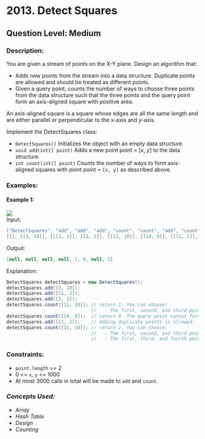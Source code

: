 # 2013. Detect Squares
## Question Level: Medium
### Description:
You are given a stream of points on the X-Y plane. Design an algorithm that:
- Adds new points from the stream into a data structure. Duplicate points are allowed and should be treated as different points.
- Given a query point, counts the number of ways to choose three points from the data structure such that the three points and the query point form an axis-aligned square with positive area.

An axis-aligned square is a square whose edges are all the same length and are either parallel or perpendicular to the x-axis and y-axis.

Implement the DetectSquares class:
- `DetectSquares()` Initializes the object with an empty data structure.
- `void add(int[] point)` Adds a new point point = [x, y] to the data structure.
- `int count(int[] point)` Counts the number of ways to form axis-aligned squares with point point = `[x, y]` as described above.

### Examples:
#### Example 1:

<img src="https://assets.leetcode.com/uploads/2021/09/01/image.png"><br>
Input:
```Java
["DetectSquares", "add", "add", "add", "count", "count", "add", "count"]
[[], [[3, 10]], [[11, 2]], [[3, 2]], [[11, 10]], [[14, 8]], [[11, 2]], [[11, 10]]]
```
Output:
```Java
[null, null, null, null, 1, 0, null, 2]
```
Explanation:
```Java
DetectSquares detectSquares = new DetectSquares();
detectSquares.add([3, 10]);
detectSquares.add([11, 2]);
detectSquares.add([3, 2]);
detectSquares.count([11, 10]); // return 1. You can choose:
                               //   - The first, second, and third points
detectSquares.count([14, 8]);  // return 0. The query point cannot form a square with any points in the data structure.
detectSquares.add([11, 2]);    // Adding duplicate points is allowed.
detectSquares.count([11, 10]); // return 2. You can choose:
                               //   - The first, second, and third points
                               //   - The first, third, and fourth points
```

### Constraints:

- `point.length` == 2
- 0 <= `x`, `y` <= 1000
- At most 3000 calls in total will be made to `add` and `count`.
### <i>Concepts Used:
- Array
- Hash Table
- Design
- Counting</i>